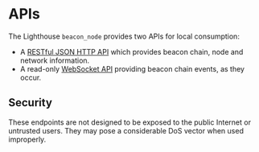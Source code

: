 # APIs

The Lighthouse `beacon_node` provides two APIs for local consumption:

- A [RESTful JSON HTTP API](http.html) which provides beacon chain, node and network
	information.
- A read-only [WebSocket API](websockets.html) providing beacon chain events, as they occur.


## Security

These endpoints are not designed to be exposed to the public Internet or
untrusted users. They may pose a considerable DoS vector when used improperly.
